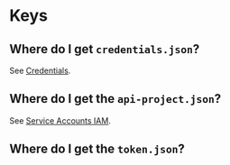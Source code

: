 # Keys

## Where do I get `credentials.json`?

See [Credentials](https://console.developers.google.com/apis/credentials?project=quickstart-1554896537565&authuser=0).

## Where do I get the `api-project.json`?

See [Service Accounts IAM](https://console.cloud.google.com/iam-admin/serviceaccounts?folder=&organizationId=&project=quickstart-1554896537565).

## Where do I get the `token.json`?